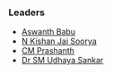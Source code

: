 ### Leaders
* [Aswanth Babu](mailto:aswanth.babu@owasp.org)
* [N Kishan Jai Soorya](mailto:kishan.soorya@owasp.org)
* [CM Prashanth](mailto:cm.prashanth@owasp.org)
* [Dr SM Udhaya Sankar](mailto:udhaya.sankar@owasp.org)
